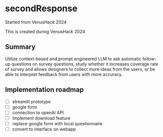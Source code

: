 # secondResponse
Started from VenusHack 2024

This is created during VenusHack 2024

## Summary
Utilize context-based and prompt engineered LLM to ask automatic follow-up questions on survey questions, study whether it increases coverage rate of survey and allows designers to collect more ideas from the users, or be able to interpret feedback from users with more accuracy.

## Implementation roadmap
- [ ] streamlit prototype
- [ ] google form
- [ ] connection to openAI API
- [ ] Implement download feature
- [ ] replace google form with local questionnaire
- [ ] convert to interface on webapp
